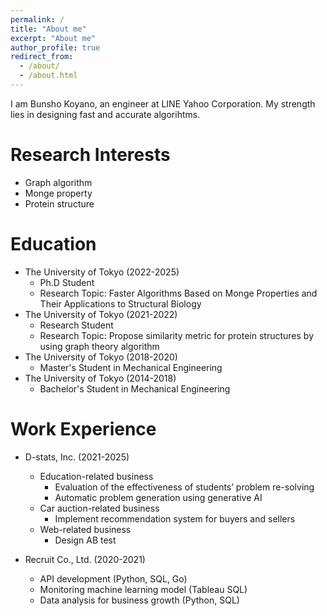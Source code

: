 ```yaml
---
permalink: /
title: "About me"
excerpt: "About me"
author_profile: true
redirect_from:
  - /about/
  - /about.html
---
```


I am Bunsho Koyano, an engineer at LINE Yahoo Corporation. My strength lies in designing fast and accurate algorihtms.


# Research Interests

- Graph algorithm
- Monge property
- Protein structure

# Education

- The University of Tokyo (2022-2025)
  - Ph.D Student
  - Research Topic: Faster Algorithms Based on Monge Properties and Their Applications to Structural Biology
- The University of Tokyo (2021-2022)
  - Research Student
  - Research Topic: Propose similarity metric for protein structures by using graph theory algorithm
- The University of Tokyo (2018-2020)
  - Master's Student in Mechanical Engineering
- The University of Tokyo (2014-2018)
  - Bachelor's Student in Mechanical Engineering

# Work Experience

- D-stats, Inc. (2021-2025)
  - Education-related business
    - Evaluation of the effectiveness of students’ problem re-solving
    - Automatic problem generation using generative AI
  - Car auction-related business
    - Implement recommendation system for buyers and sellers
  - Web-related business
    - Design AB test

- Recruit Co., Ltd. (2020-2021)
  - API development (Python, SQL, Go)
  - Monitoring machine learning model (Tableau SQL)
  - Data analysis for business growth (Python, SQL)
